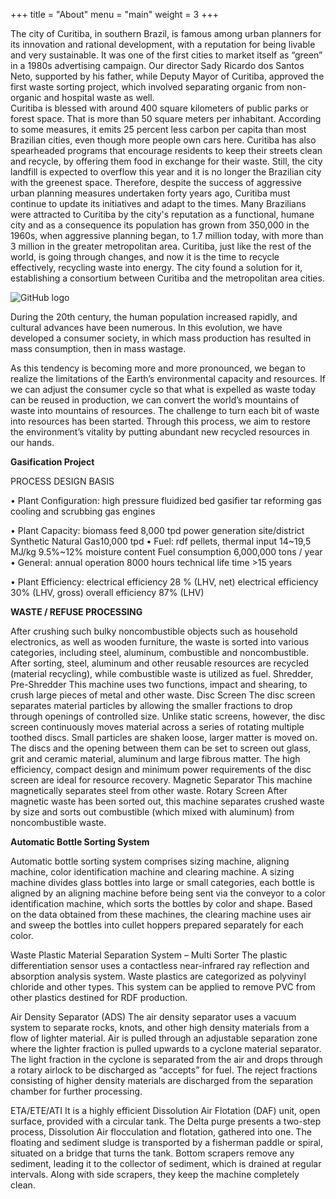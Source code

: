 +++
title = "About"
menu = "main"
weight = 3
+++




The city of Curitiba, in southern Brazil, is famous among urban planners for its innovation and rational development, with a reputation for being livable and very sustainable.  It was one of the first cities to market itself as “green” in a 1980s advertising campaign.
​Our director Sady Ricardo dos Santos Neto, supported by his father, while Deputy Mayor of Curitiba, approved the first waste sorting project, which involved separating organic from non-organic and hospital waste as well.​  
Curitiba is blessed with around 400 square kilometers of public parks or forest space. That is more than 50 square meters per inhabitant.  According to some measures, it emits 25 percent less carbon per capita than most Brazilian cities, even though more people own cars here.
Curitiba has also spearheaded programs that encourage residents to keep their streets clean and recycle, by offering them food in exchange for their waste. Still, the city landfill is expected to overflow this year and it is no longer the Brazilian city with the greenest space. Therefore, despite the success of aggressive urban planning measures undertaken forty years ago, Curitiba must continue to update its initiatives and adapt to the times.
Many Brazilians were attracted to Curitiba by the city's reputation as a functional, humane city and as a consequence its population has grown from 350,000 in the 1960s, when aggressive planning began, to 1.7 million today, with more than 3 million in the greater metropolitan area.
Curitiba, just like the rest of the world, is going through changes, and now it is the time to recycle effectively, recycling waste into energy.
The city found a solution for it, establishing a consortium between Curitiba and the metropolitan area cities.

![GitHub logo](/images/Curitibabotanico.jpg)

During the 20th century, the human population increased rapidly, and cultural advances have been numerous. In this evolution, we have developed a consumer society, in which mass production has resulted in mass consumption, then in mass wastage.

As this tendency is becoming more and more pronounced, we began to realize the limitations of the Earth’s environmental capacity and resources.
If we can adjust the consumer cycle so that what is expelled as waste today can be reused in production, we can convert the world’s mountains of waste into mountains of resources.
The challenge to turn each bit of waste into resources has been started. Through this process, we aim to restore the environment’s vitality by putting abundant new recycled resources in our hands.


















**Gasification Project**

PROCESS DESIGN BASIS

• Plant Configuration:
high pressure fluidized bed gasifier
tar reforming
gas cooling and scrubbing
gas engines

• Plant Capacity:
biomass feed 8,000 tpd
power generation site/district
Synthetic Natural Gas10,000 tpd
• Fuel:
rdf pellets, thermal input 14~19,5 MJ/kg
9.5%~12% moisture content
Fuel consumption 6,000,000 tons / year
• General:
annual operation 8000 hours
technical life time >15 years

• Plant Efficiency:
electrical efficiency 28 % (LHV, net)
electrical efficiency 30% (LHV, gross)
overall efficiency 87% (LHV)






































 **WASTE / REFUSE PROCESSING**

After crushing such bulky noncombustible objects such as household electronics, as well as wooden furniture, the waste is sorted into various categories, including steel, aluminum, combustible and noncombustible.
After sorting, steel, aluminum and other reusable resources are recycled (material recycling), while combustible waste is utilized as fuel.
Shredder, Pre-Shredder
This machine uses two functions, impact and shearing, to crush large pieces of metal and other waste.
Disc Screen
The disc screen separates material particles by allowing the smaller fractions to drop through openings of controlled size. Unlike static screens, however, the disc screen continuously moves material across a series of rotating multiple toothed discs. Small particles are shaken loose, larger matter is moved on. The discs and the opening between them can be set to screen out glass, grit and ceramic material, aluminum and large fibrous matter. The high efficiency, compact design and minimum power requirements of the disc screen are ideal for resource recovery.
Magnetic Separator
This machine magnetically separates steel from other waste.
Rotary Screen
After magnetic waste has been sorted out, this machine separates crushed waste by size and sorts out combustible (which mixed with aluminum) from noncombustible waste.






**Automatic Bottle Sorting System**

Automatic bottle sorting system comprises sizing machine, aligning machine, color identification machine and clearing machine. A sizing  machine divides glass bottles into large or small categories, each bottle is aligned by an aligning machine before being sent via the conveyor to a color identification machine, which sorts the bottles by color and shape. Based on the data obtained from these machines, the clearing machine uses air and sweep the bottles into cullet hoppers prepared separately for each color.

Waste Plastic Material Separation System – Multi Sorter
The plastic differentiation sensor uses a contactless near-infrared ray reflection and absorption analysis system.  Waste plastics are categorized as polyvinyl chloride and other types. This system can be applied to remove PVC from other plastics destined for RDF production.

Air Density Separator (ADS)
      The air density separator uses a vacuum system to separate rocks, knots, and other high density materials from a flow of lighter material.  Air is pulled through an adjustable separation zone where the lighter fraction is pulled upwards to a cyclone material separator. The light fraction in the cyclone is separated from the air and drops through a rotary airlock to be discharged as “accepts” for fuel.  The reject fractions consisting of higher density materials are discharged from the separation chamber for further processing.








ETA/ETE/ATI
It is a highly efficient Dissolution Air Flotation (DAF) unit, open surface, provided with a circular tank. The Delta purge presents a two-step process, Dissolution Air flocculation and flotation, gathered into one.
The floating and sediment sludge is transported by a fisherman paddle or spiral, situated on a bridge that turns the tank. Bottom scrapers remove any sediment, leading it to the collector of sediment, which is drained at regular intervals. Along with side scrapers, they keep the machine completely clean.
